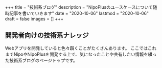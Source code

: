 +++
title = "技術系ブログ"
description = "NipoPlusのユースケースについて随時記事を書いていきます"
date = "2020-10-06"
lastmod = "2020-10-06"
draft = false
images = []
+++

## 開発者向けの技術系ナレッジ

Webアプリを開発していると色々躓くことがたくさんあります。
ここではこれまでNipoやNipoPlusを開発する上で、気になったことや共有したい情報を綴った技術系ブログのページトップです。
